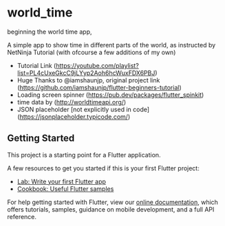 # world_time

beginning the world time app,

A simple app to show time in different parts of the world, as instructed by NetNinja Tutorial (with ofcourse a few additions of my own) 
- Tutorial Link (https://youtube.com/playlist?list=PL4cUxeGkcC9jLYyp2Aoh6hcWuxFDX6PBJ)
- Huge Thanks to @iamshaunjp, original project link (https://github.com/iamshaunjp/flutter-beginners-tutorial)
- Loading screen spinner (https://pub.dev/packages/flutter_spinkit)
- time data by (http://worldtimeapi.org/)
- JSON placeholder [not explicitly used in code] (https://jsonplaceholder.typicode.com/)


## Getting Started

This project is a starting point for a Flutter application.

A few resources to get you started if this is your first Flutter project:

- [Lab: Write your first Flutter app](https://flutter.dev/docs/get-started/codelab)
- [Cookbook: Useful Flutter samples](https://flutter.dev/docs/cookbook)

For help getting started with Flutter, view our
[online documentation](https://flutter.dev/docs), which offers tutorials,
samples, guidance on mobile development, and a full API reference.
